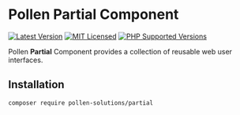 # Pollen Partial Component

[![Latest Version](https://img.shields.io/badge/release-1.0.0-blue?style=for-the-badge)](https://www.presstify.com/pollen-solutions/partial/)
[![MIT Licensed](https://img.shields.io/badge/license-MIT-green?style=for-the-badge)](LICENSE.md)
[![PHP Supported Versions](https://img.shields.io/badge/PHP->=7.4-8892BF?style=for-the-badge&logo=php)](https://www.php.net/supported-versions.php)

Pollen **Partial** Component provides a collection of reusable web user interfaces.

## Installation

```bash
composer require pollen-solutions/partial
```
